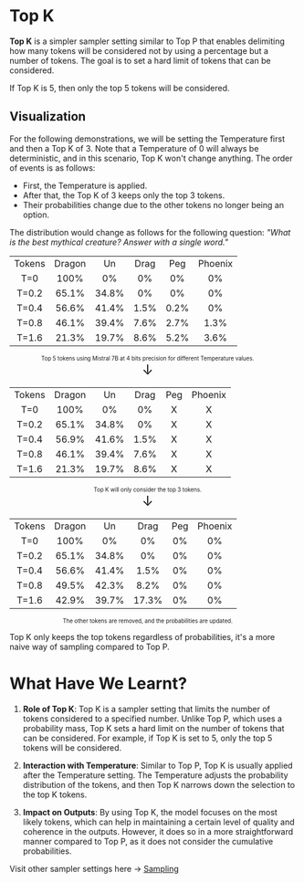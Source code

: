 # Top K

**Top K** is a simpler sampler setting similar to Top P that enables delimiting how many tokens will be considered not by using a percentage but a number of tokens. The goal is to set a hard limit of tokens that can be considered.

If Top K is 5, then only the top 5 tokens will be considered.

## Visualization
For the following demonstrations, we will be setting the Temperature first and then a Top K of 3. Note that a Temperature of 0 will always be deterministic, and in this scenario, Top K won't change anything.
The order of events is as follows:
- First, the Temperature is applied.
- After that, the Top K of 3 keeps only the top 3 tokens.
- Their probabilities change due to the other tokens no longer being an option.

The distribution would change as follows for the following question: *"What is the best mythical creature? Answer with a single word."*

<table style="border-collapse: collapse; width: 100%; text-align: center;" align="center">
  <tr>
    <td style="white-space: nowrap;">Tokens</td>
    <td style="white-space: nowrap;">Dragon</td>
    <td style="white-space: nowrap;">Un</td>
    <td style="white-space: nowrap;">Drag</td>
    <td style="white-space: nowrap;">Peg</td>
    <td style="white-space: nowrap;">Phoenix</td>
  </tr>
  <tr>
    <td>T=0</td>
    <td>100%</td>
    <td>0%</td>
    <td>0%</td>
    <td>0%</td>
    <td>0%</td>
  </tr>
  <tr>
    <td>T=0.2</td>
    <td>65.1%</td>
    <td>34.8%</td>
    <td>0%</td>
    <td>0%</td>
    <td>0%</td>
  </tr>
  <tr>
    <td>T=0.4</td>
    <td>56.6%</td>
    <td>41.4%</td>
    <td>1.5%</td>
    <td>0.2%</td>
    <td>0%</td>
  </tr>
  <tr>
    <td>T=0.8</td>
    <td>46.1%</td>
    <td>39.4%</td>
    <td>7.6%</td>
    <td>2.7%</td>
    <td>1.3%</td>
  </tr>
  <tr>
    <td>T=1.6</td>
    <td>21.3%</td>
    <td>19.7%</td>
    <td>8.6%</td>
    <td>5.2%</td>
    <td>3.6%</td>
  </tr>
</table>

  <div style="margin-right: 20px; text-align: center;" align="center">
    <sub><sup>Top 5 tokens using Mistral 7B at 4 bits precision for different Temperature values.</sup></sub>
  </div>

  <div style="margin-right: 20px; text-align: center;" align="center">
    <span style="font-size: 24px;">&darr;</span>
  </div>

<table style="border-collapse: collapse; width: 100%; text-align: center;" align="center">
  <tr>
    <td style="white-space: nowrap;">Tokens</td>
    <td style="white-space: nowrap;">Dragon</td>
    <td style="white-space: nowrap;">Un</td>
    <td style="white-space: nowrap;">Drag</td>
    <td style="white-space: nowrap;">Peg</td>
    <td style="white-space: nowrap;">Phoenix</td>
  </tr>
  <tr>
    <td>T=0</td>
    <td>100%</td>
    <td>0%</td>
    <td>0%</td>
    <td>X</td>
    <td>X</td>
  </tr>
  <tr>
    <td>T=0.2</td>
    <td>65.1%</td>
    <td>34.8%</td>
    <td>0%</td>
    <td>X</td>
    <td>X</td>
  </tr>
  <tr>
    <td>T=0.4</td>
    <td>56.9%</td>
    <td>41.6%</td>
    <td>1.5%</td>
    <td>X</td>
    <td>X</td>
  </tr>
  <tr>
    <td>T=0.8</td>
    <td>46.1%</td>
    <td>39.4%</td>
    <td>7.6%</td>
    <td>X</td>
    <td>X</td>
  </tr>
  <tr>
    <td>T=1.6</td>
    <td>21.3%</td>
    <td>19.7%</td>
    <td>8.6%</td>
    <td>X</td>
    <td>X</td>
  </tr>
</table>

  <div style="margin-right: 20px; text-align: center;" align="center">
    <sub><sup>Top K will only consider the top 3 tokens.</sup></sub>
  </div>

  <div style="margin-right: 20px; text-align: center;" align="center">
    <span style="font-size: 24px;">&darr;</span>
  </div>

<table style="border-collapse: collapse; width: 100%; text-align: center;" align="center">
  <tr>
    <td style="white-space: nowrap;">Tokens</td>
    <td style="white-space: nowrap;">Dragon</td>
    <td style="white-space: nowrap;">Un</td>
    <td style="white-space: nowrap;">Drag</td>
    <td style="white-space: nowrap;">Peg</td>
    <td style="white-space: nowrap;">Phoenix</td>
  </tr>
  <tr>
    <td>T=0</td>
    <td>100%</td>
    <td>0%</td>
    <td>0%</td>
    <td>0%</td>
    <td>0%</td>
  </tr>
  <tr>
    <td>T=0.2</td>
    <td>65.1%</td>
    <td>34.8%</td>
    <td>0%</td>
    <td>0%</td>
    <td>0%</td>
  </tr>
  <tr>
    <td>T=0.4</td>
    <td>56.6%</td>
    <td>41.4%</td>
    <td>1.5%</td>
    <td>0%</td>
    <td>0%</td>
  </tr>
  <tr>
    <td>T=0.8</td>
    <td>49.5%</td>
    <td>42.3%</td>
    <td>8.2%</td>
    <td>0%</td>
    <td>0%</td>
  </tr>
  <tr>
    <td>T=1.6</td>
    <td>42.9%</td>
    <td>39.7%</td>
    <td>17.3%</td>
    <td>0%</td>
    <td>0%</td>
  </tr>
</table>

  <div style="margin-right: 20px; text-align: center;" align="center">
    <sub><sup>The other tokens are removed, and the probabilities are updated.</sup></sub>
  </div>

Top K only keeps the top tokens regardless of probabilities, it's a more naive way of sampling compared to Top P.

# What Have We Learnt?

1. **Role of Top K**: Top K is a sampler setting that limits the number of tokens considered to a specified number. Unlike Top P, which uses a probability mass, Top K sets a hard limit on the number of tokens that can be considered. For example, if Top K is set to 5, only the top 5 tokens will be considered.

2. **Interaction with Temperature**: Similar to Top P, Top K is usually applied after the Temperature setting. The Temperature adjusts the probability distribution of the tokens, and then Top K narrows down the selection to the top K tokens.

3. **Impact on Outputs**: By using Top K, the model focuses on the most likely tokens, which can help in maintaining a certain level of quality and coherence in the outputs. However, it does so in a more straightforward manner compared to Top P, as it does not consider the cumulative probabilities.

Visit other sampler settings here -> <a href="README.md">Sampling</a>
